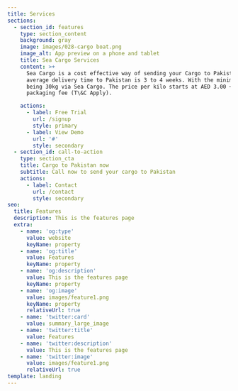 ```yaml
---
title: Services
sections:
  - section_id: features
    type: section_content
    background: gray
    image: images/028-cargo boat.png
    image_alt: App preview on a phone and tablet
    title: Sea Cargo Services
    content: >+
      Sea Cargo is a cost effective way of sending your Cargo to Pakistan. The
      average delivery time to Pakistan is 3 to 4 weeks. With the minimum weight
      being 30kg via Sea Cargo. The price per kilo starts at AED 3.00 +
      packaging fee (T\&C Apply).

    actions:
      - label: Free Trial
        url: /signup
        style: primary
      - label: View Demo
        url: '#'
        style: secondary
  - section_id: call-to-action
    type: section_cta
    title: Cargo to Pakistan now
    subtitle: Call now to send your cargo to Pakistan
    actions:
      - label: Contact
        url: /contact
        style: secondary
seo:
  title: Features
  description: This is the features page
  extra:
    - name: 'og:type'
      value: website
      keyName: property
    - name: 'og:title'
      value: Features
      keyName: property
    - name: 'og:description'
      value: This is the features page
      keyName: property
    - name: 'og:image'
      value: images/feature1.png
      keyName: property
      relativeUrl: true
    - name: 'twitter:card'
      value: summary_large_image
    - name: 'twitter:title'
      value: Features
    - name: 'twitter:description'
      value: This is the features page
    - name: 'twitter:image'
      value: images/feature1.png
      relativeUrl: true
template: landing
---
```

